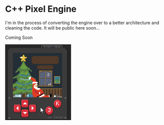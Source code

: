 # C++ Pixel Engine
I'm in the process of converting the engine over to a better architecture and cleaning the code. 
It will be public here soon...

Coming Soon

![](https://github.com/KamikaziUk/Square-Pixel-Engine/blob/master/Demo.gif)
